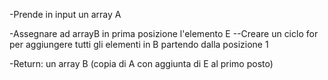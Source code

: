 <!--
TRACCIA

Scrivere una funzione inserisciInTesta() che, dati un array A e un elemento E in input, resituisca un nuovo array B, con E in prima posizione e a seguire tutti gli elementi di A
-->

<!--
FUNZIONE inserisciInTesta()
-->
-Prende in input un array A
<!---->
-Assegnare ad arrayB in prima posizione l'elemento E
--Creare un ciclo for per aggiungere tutti gli elementi in B partendo dalla posizione 1
<!---->
-Return: un array B (copia di A con aggiunta di E al primo posto)